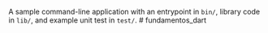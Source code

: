 A sample command-line application with an entrypoint in `bin/`, library code
in `lib/`, and example unit test in `test/`.
#   f u n d a m e n t o s _ d a r t  
 